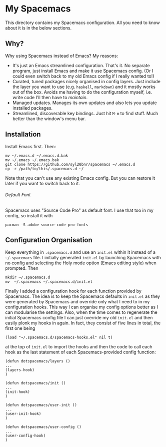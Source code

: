 My Spacemacs
============

This directory contains my Spacemacs configuration. All you need to know about
it is in the below sections.


Why?
----
Why using Spacemacs instead of Emacs? My reasons:

* It's just an Emacs streamlined configuration. That's it. No separate program,
just install Emacs and make it use Spacemacs config. (Or I could even switch
back to my old Emacs config if I really wanted to!)
* Curated, tuned packages nicely organised in config layers. Just include the
layer you want to use (e.g. `haskell`, `markdown`) and it mostly works out of
the box. Avoids me having to do the configuration myself, i.e. write code I'll
then have to *maintain*.
* Managed updates. Manages its own updates and also lets you update installed
packages.
* Streamlined, discoverable key bindings. Just hit `M-m` to find stuff. Much
better than the window's menu bar.


Installation
------------
Install Emacs first. Then:

    mv ~/.emacs.d ~/.emacs.d.bak
    mv ~/.emacs ~/.emacs.bak
    git clone https://github.com/syl20bnr/spacemacs ~/.emacs.d
    cp -r /path/to/this/.spacemacs.d ~/

Note that you can't use any existing Emacs config. But you can restore it later
if you want to switch back to it.

###### Default Font
Spacemacs uses "Source Code Pro" as default font. I use that too in my config,
so install it with

    pacman -S adobe-source-code-pro-fonts


Configuration Organisation
--------------------------
Keep everything in `.spacemacs.d` and use an `init.el` within it instead of a
`~/.spacemacs` file. I initially generated `init.el` by launching Spacemacs
with no config and selecting the Holy mode option (Emacs editing style) when
prompted. Then

    mkdir ~/.spacemacs.d
    mv  ~/.spacemacs ~/.spacemacs.d/init.el

Finally I added a configuration hook for each function provided by Spacemacs.
The idea is to keep the Spacemacs defaults in `init.el` as they were generated
by Spacemacs and override only what I need to in my configuration hooks. This
way I can organise my config options better as I can modularise the settings.
Also, when the time comes to regenerate the initial Spacemacs config file I
can just override my old `init.el` and then easily plonk my hooks in again.
In fact, they consist of five lines in total, the first one being

    (load "~/.spacemacs.d/spacemacs-hooks.el" nil t)

at the top of `init.el` to import the hooks and then the code to call each
hook as the last statement of each Spacemacs-provided config function:

    (defun dotspacemacs/layers ()
    ...
    (layers-hook)
    )

    (defun dotspacemacs/init ()
    ...
    (init-hook)
    )
    
    (defun dotspacemacs/user-init ()
    ...
    (user-init-hook)
    )

    (defun dotspacemacs/user-config ()
    ...
    (user-config-hook)
    )
